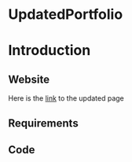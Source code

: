 # UpdatedPortfolio
# Introduction


## Website

Here is the [link](https://orenamema.github.io/UpdatedPortfolio/) to the updated page

## Requirements

## Code
